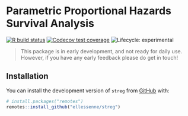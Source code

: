 
<!-- README.md is generated from README.Rmd. Please edit that file -->

# Parametric Proportional Hazards Survival Analysis

<!-- badges: start -->

[![R build
status](https://github.com/ellessenne/streg/workflows/R-CMD-check/badge.svg)](https://github.com/ellessenne/streg/actions)
[![Codecov test
coverage](https://codecov.io/gh/ellessenne/streg/branch/master/graph/badge.svg)](https://codecov.io/gh/ellessenne/streg?branch=master)
![Lifecycle:
experimental](https://img.shields.io/badge/lifecycle-experimental-orange.svg)
<!-- badges: end -->

> This package is in early development, and not ready for daily use.
> However, if you have any early feedback please do get in touch!

## Installation

You can install the development version of `streg` from
[GitHub](https://github.com/) with:

``` r
# install.packages("remotes")
remotes::install_github("ellessenne/streg")
```

